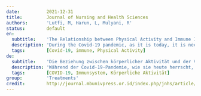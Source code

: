 ```yaml
---
date:          2021-12-31
title:         Journal of Nursing and Health Sciences
authors:       'Lutfi, M, Harun, L, Mulyani, R'
status:        default
en:
  subtitle:    'The Relationship between Physical Activity and Immune Improvement in Covid-19 Prevention in Sebelimbingan Village Rt.03, Pulau Laut Utara District, Kotabaru Regency'
  description: 'During the Covid-19 pandemic, as it is today, it is necessary to increase the bodys immunity, one of which is by doing physical activity. Physical activity is one of the efforts to prevent Covid-19. Objective was to determine the relationship between physical activity and immune improvement in the prevention of Covid-19 in Sebelimbingan village Rt.03 Pulau Laut Utara District, Kotabaru Regency. The research design used in this study was an analytical research design with a Cross Sectional design. The population in this study was the village community of Sebelimbingan Rt.03 with a sample of 56 respondents who met the inclusion and exclusion criteria using the purposive sampling technique. Data analysis used univariate and bivariate analysis with Spearman Rank test. This study shows that there is a relationship between physical activity and immune improvement in the prevention of Covid-19 in Sebelimbingan Village Rt.03, Pulau Laut Utara District, Kotabaru Regency. The results of this study can be used as initial information for further researchers. It is recommended for further research to examine other factors in preventing Covid-19, such as the influence of culture in the community'
  tags:        [Covid-19, immune, Physical Activity]
de:
  subtitle:    'Die Beziehung zwischen körperlicher Aktivität und der Verbesserung des Immunsystems in der Covid-19-Prävention im Dorf Sebelimbingan Rt.03, Pulau Laut Utara District, Kotabaru Regency'
  description: 'Während der Covid-19-Pandemie, wie sie heute herrscht, ist es notwendig, die Immunität des Körpers zu stärken, unter anderem durch körperliche Aktivität. Körperliche Aktivität ist eine der Maßnahmen zur Vorbeugung von Covid-19. Ziel war es, den Zusammenhang zwischen körperlicher Aktivität und der Verbesserung des Immunsystems bei der Vorbeugung von Covid-19 im Dorf Sebelimbingan, Rt.03, Pulau Laut Utara District, Kotabaru Regency, zu untersuchen. Das in dieser Studie verwendete Forschungsdesign war ein analytisches Forschungsdesign mit einem Querschnittsdesign. Die Grundgesamtheit dieser Studie war die Dorfgemeinschaft von Sebelimbingan Rt.03 mit einer Stichprobe von 56 Befragten, die die Einschluss- und Ausschlusskriterien erfüllten, unter Verwendung der Technik der gezielten Stichprobenziehung. Bei der Datenanalyse wurden univariate und bivariate Analysen mit dem Spearman-Rangtest durchgeführt. Diese Studie zeigt, dass es einen Zusammenhang zwischen körperlicher Aktivität und der Verbesserung des Immunsystems bei der Vorbeugung von Covid-19 in Sebelimbingan Village Rt.03, Pulau Laut Utara District, Kotabaru Regency gibt. Die Ergebnisse dieser Studie können als erste Informationen für weitere Forscher verwendet werden. Es wird empfohlen, in weiteren Untersuchungen auch andere Faktoren für die Prävention von Covid-19 zu untersuchen, wie z.B. den Einfluss der Kultur in der Gemeinde.' 
  tags:        [COVID-19, Immunsystem, Körperliche Aktivität]
group:         'Treatments'
credit:        http://journal.mbunivpress.or.id/index.php/jnhs/article/view/185
---
```

